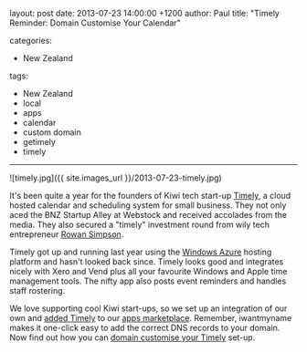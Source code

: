 layout: post
date: 2013-07-23 14:00:00 +1200
author: Paul
title: "Timely Reminder: Domain Customise Your Calendar"

categories:
  - New Zealand

tags:
  - New Zealand
  - local
  - apps
  - calendar
  - custom domain
  - getimely
  - timely

----

![timely.jpg]({{ site.images_url }}/2013-07-23-timely.jpg)

It's been quite a year for the founders of Kiwi tech start-up [Timely](http://www.gettimely.com/), a cloud hosted calendar and scheduling system for small business. They not only aced the BNZ Startup Alley at Webstock and received accolades from the media. They also secured a "timely" investment round from wily tech entrepreneur [Rowan Simpson](http://rowansimpson.com/2013/06/21/timely/).

Timely got up and running last year using the [Windows Azure](https://iwantmyname.co.nz/services/developer/windows-azure-custom-domain-registration-setup) hosting platform and hasn't looked back since. Timely looks good and integrates nicely with Xero and Vend plus all your favourite Windows and Apple time management tools. The nifty app also posts event reminders and handles staff rostering. 

We love supporting cool Kiwi start-ups, so we set up an integration of our own and [added Timely](https://iwantmyname.co.nz/services/business/timely) to our [apps marketplace](https://iwantmyname.co.nz/services). Remember, iwantmyname makes it one-click easy to add the correct DNS records to your domain. Now find out how you can [domain customise your Timely](https://iwantmyname.co.nz/services/business/timely) set-up.

